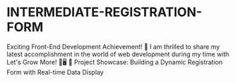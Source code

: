 # INTERMEDIATE-REGISTRATION-FORM
 Exciting Front-End Development Achievement! 🚀  I am thrilled to share my latest accomplishment in the world of web development during my time with Let's Grow More! 🌱🖥️  📌 Project Showcase: Building a Dynamic Registration Form with Real-time Data Display

